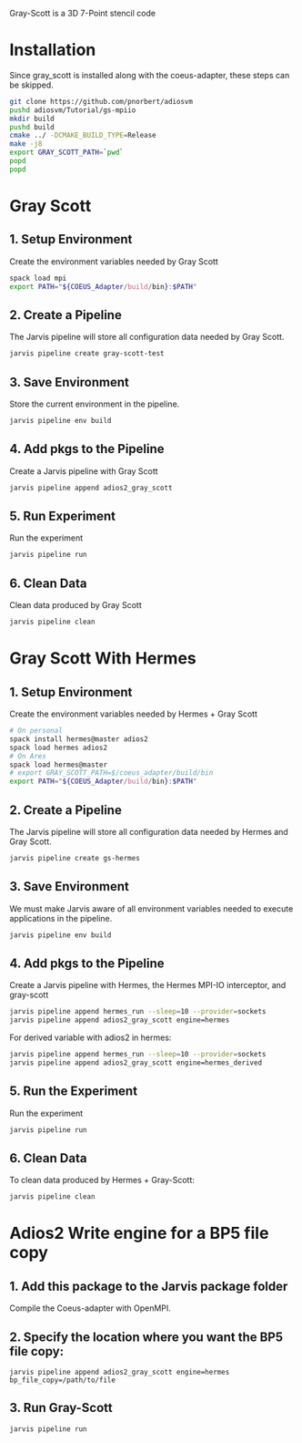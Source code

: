 Gray-Scott is a 3D 7-Point stencil code

# Installation
Since gray_scott is installed along with the coeus-adapter, these steps can be skipped.
```bash
git clone https://github.com/pnorbert/adiosvm
pushd adiosvm/Tutorial/gs-mpiio
mkdir build
pushd build
cmake ../ -DCMAKE_BUILD_TYPE=Release
make -j8
export GRAY_SCOTT_PATH=`pwd`
popd
popd
```

# Gray Scott

## 1. Setup Environment

Create the environment variables needed by Gray Scott
```bash
spack load mpi
export PATH="${COEUS_Adapter/build/bin}:$PATH"
```````````



## 2. Create a Pipeline

The Jarvis pipeline will store all configuration data needed by Gray Scott.

```bash
jarvis pipeline create gray-scott-test
```

## 3. Save Environment

Store the current environment in the pipeline.
```bash
jarvis pipeline env build
```

## 4. Add pkgs to the Pipeline

Create a Jarvis pipeline with Gray Scott
```bash
jarvis pipeline append adios2_gray_scott

```

## 5. Run Experiment

Run the experiment
```bash
jarvis pipeline run
```

## 6. Clean Data

Clean data produced by Gray Scott
```bash
jarvis pipeline clean
```

# Gray Scott With Hermes

## 1. Setup Environment

Create the environment variables needed by Hermes + Gray Scott
```bash
# On personal
spack install hermes@master adios2
spack load hermes adios2
# On Ares
spack load hermes@master
# export GRAY_SCOTT_PATH=$/coeus_adapter/build/bin
export PATH="${COEUS_Adapter/build/bin}:$PATH"
```


## 2. Create a Pipeline

The Jarvis pipeline will store all configuration data needed by Hermes
and Gray Scott.

```bash
jarvis pipeline create gs-hermes
```

## 3. Save Environment

We must make Jarvis aware of all environment variables needed to execute applications in the pipeline.

```bash
jarvis pipeline env build
```

## 4. Add pkgs to the Pipeline

Create a Jarvis pipeline with Hermes, the Hermes MPI-IO interceptor,
and gray-scott
```bash
jarvis pipeline append hermes_run --sleep=10 --provider=sockets
jarvis pipeline append adios2_gray_scott engine=hermes 
```

For derived variable with adios2 in hermes:
```bash
jarvis pipeline append hermes_run --sleep=10 --provider=sockets
jarvis pipeline append adios2_gray_scott engine=hermes_derived
```

## 5. Run the Experiment

Run the experiment
```bash
jarvis pipeline run
```

## 6. Clean Data

To clean data produced by Hermes + Gray-Scott:
```bash
jarvis pipeline clean
```

# Adios2 Write engine for a BP5 file copy

## 1. Add this package to the Jarvis package folder
Compile the Coeus-adapter with OpenMPI.
## 2. Specify the location where you want the BP5 file copy:
```
jarvis pipeline append adios2_gray_scott engine=hermes bp_file_copy=/path/to/file
```
## 3. Run Gray-Scott
```
jarvis pipeline run
```


